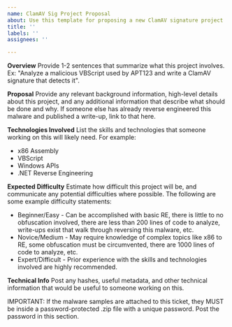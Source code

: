 ```yaml
---
name: ClamAV Sig Project Proposal
about: Use this template for proposing a new ClamAV signature project
title: ''
labels: ''
assignees: ''

---
```


**Overview**
Provide 1-2 sentences that summarize what this project involves.  Ex: "Analyze a malicious VBScript used by APT123 and write a ClamAV signature that detects it".

**Proposal**
Provide any relevant background information, high-level details about this project, and any additional information that describe what should be done and why.  If someone else has already reverse engineered this malware and published a write-up, link to that here.

**Technologies Involved**
List the skills and technologies that someone working on this will likely need.
For example:
 - x86 Assembly
 - VBScript
 - Windows APIs
 - .NET Reverse Engineering

**Expected Difficulty**
Estimate how difficult this project will be, and communicate any potential difficulties where possible.  The following are some example difficulty statements:
 - Beginner/Easy - Can be accomplished with basic RE, there is little to no obfuscation involved, there are less than 200 lines of code to analyze, write-ups exist that walk through reversing this malware, etc.
 - Novice/Medium - May require knowledge of complex topics like x86 to RE, some obfuscation must be circumvented, there are 1000 lines of code to analyze, etc.
 - Expert/Difficult - Prior experience with the skills and technologies involved are highly recommended.

**Technical Info**
Post any hashes, useful metadata, and other technical information that would be useful to someone working on this.

IMPORTANT: If the malware samples are attached to this ticket, they MUST be inside a password-protected .zip file with a unique password.  Post the password in this section.

